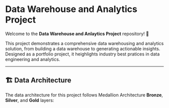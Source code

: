 # Data Warehouse and Analytics Project

Welcome to the **Data Warehouse and Anlaytics Project** repository! 🚀

This project demonstrates a comprehensive data warehousing and analytics solution, from building a data warehouse to generating actionable insights. Designed as a portfolio project, it heighlights industry best pratices in data engineering and analytics.

---
## 🏗️ Data Architecture 

The data architecture for this project follows Medallion Architecture **Bronze**, **Silver**, and  **Gold** layers:





